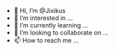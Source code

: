 - 👋 Hi, I’m @Jixikus
- 👀 I’m interested in ...
- 🌱 I’m currently learning ...
- 💞️ I’m looking to collaborate on ...
- 📫 How to reach me ...

<!---
Jixikus/Jixikus is a ✨ special ✨ repository because its `README.md` (this file) appears on your GitHub profile.
You can click the Preview link to take a look at your changes.
--->
